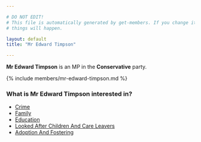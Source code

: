 ```yaml
---

# DO NOT EDIT!
# This file is automatically generated by get-members. If you change it, bad
# things will happen.

layout: default
title: "Mr Edward Timpson"

---
```


**Mr Edward Timpson** is an MP in the **Conservative** party.

{% include members/mr-edward-timpson.md %}

### What is Mr Edward Timpson interested in?


* [Crime](/interests/crime.html)
* [Family](/interests/family.html)
* [Education](/interests/education.html)
* [Looked After Children And Care Leavers](/interests/looked-after-children-and-care-leavers.html)
* [Adoption And Fostering](/interests/adoption-and-fostering.html)
